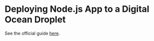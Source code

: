 # Deploying Node.js App to a Digital Ocean Droplet

See the official guide [here](https://www.digitalocean.com/community/tutorials/how-to-set-up-a-node-js-application-for-production-on-debian-10).

